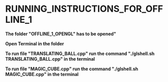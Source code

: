 # RUNNING_INSTRUCTIONS_FOR_OFFLINE_1

**The folder "OFFLINE_1_OPENGL" has to be opened"**

**Open Terminal in the folder**

**To run file "TRANSLATING_BALL.cpp" run the command "./glshell.sh TRANSLATING_BALL.cpp" in the terminal**

**To run file "MAGIC_CUBE.cpp" run the command "./glshell.sh MAGIC_CUBE.cpp" in the terminal**
